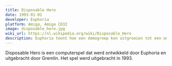 ```yaml
---
title: Disposable Hero
date: 1993-01-01
developer: Euphoria
platform: Amiga, Amiga CD32
image: disposable_hero.jpg
wiki_url: https://nl.wikipedia.org/wiki/Disposable_Hero
description: Euphoria toont hoe een demogroep kon uitgroeien tot een ontwikkelaar van indrukwekkende Amiga-games, waaronder deze game. De demoscene in Nederland was een belangrijke kweekvijver voor Nederlands gamedevelopers.
---
```


Disposable Hero is een computerspel dat werd ontwikkeld door Euphoria en uitgebracht door Gremlin. Het spel werd uitgebracht in 1993.